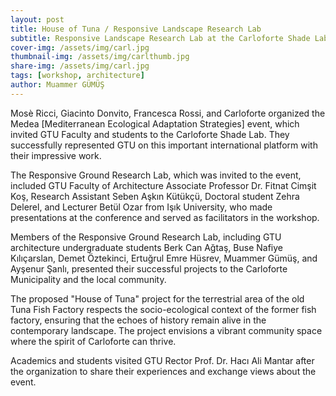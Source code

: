 ```yaml
---
layout: post
title: House of Tuna / Responsive Landscape Research Lab
subtitle: Responsive Landscape Research Lab at the Carloforte Shade Lab
cover-img: /assets/img/carl.jpg
thumbnail-img: /assets/img/carlthumb.jpg
share-img: /assets/img/carl.jpg
tags: [workshop, architecture]
author: Muammer GÜMÜŞ
---
```


Mosè Ricci, Giacinto Donvito, Francesca Rossi, and Carloforte organized the Medea [Mediterranean Ecological Adaptation Strategies] event, which invited GTU Faculty and students to the Carloforte Shade Lab. They successfully represented GTU on this important international platform with their impressive work.

The Responsive Ground Research Lab, which was invited to the event, included GTU Faculty of Architecture Associate Professor Dr. Fitnat Cimşit Koş, Research Assistant Seben Aşkın Kütükçü, Doctoral student Zehra Delerel, and Lecturer Betül Ozar from Işık University, who made presentations at the conference and served as facilitators in the workshop.

Members of the Responsive Ground Research Lab, including GTU architecture undergraduate students Berk Can Ağtaş, Buse Nafiye Kılıçarslan, Demet Öztekinci, Ertuğrul Emre Hüsrev, Muammer Gümüş, and Ayşenur Şanlı, presented their successful projects to the Carloforte Municipality and the local community.

The proposed "House of Tuna" project for the terrestrial area of the old Tuna Fish Factory respects the socio-ecological context of the former fish factory, ensuring that the echoes of history remain alive in the contemporary landscape. The project envisions a vibrant community space where the spirit of Carloforte can thrive.

Academics and students visited GTU Rector Prof. Dr. Hacı Ali Mantar after the organization to share their experiences and exchange views about the event.
